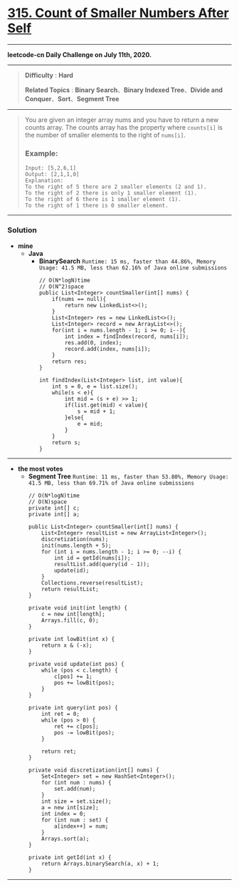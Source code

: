 # [315. Count of Smaller Numbers After Self](https://leetcode.com/problems/count-of-smaller-numbers-after-self/)
---

**leetcode-cn Daily Challenge on July 11th, 2020.**

---
> **Difficulty** : **Hard**
>
> **Related Topics** : **Binary Search**、**Binary Indexed Tree**、**Divide and Conquer**、**Sort**、**Segment Tree**

---

> You are given an integer array nums and you have to return a new counts array. The counts array has the property where `counts[i]` is the number of smaller elements to the right of `nums[i]`.
> 
> ### Example:
> ```
> Input: [5,2,6,1]
> Output: [2,1,1,0] 
> Explanation:
> To the right of 5 there are 2 smaller elements (2 and 1).
> To the right of 2 there is only 1 smaller element (1).
> To the right of 6 there is 1 smaller element (1).
> To the right of 1 there is 0 smaller element.
> ```

---

### Solution
* **mine**
  * **Java**
    * **BinarySearch** `Runtime: 15 ms, faster than 44.86%, Memory Usage: 41.5 MB, less than 62.16% of Java online submissions`
      ```
      // O(N*logN)time
      // O(N^2)space
      public List<Integer> countSmaller(int[] nums) {
          if(nums == null){
              return new LinkedList<>();
          }
          List<Integer> res = new LinkedList<>();
          List<Integer> record = new ArrayList<>();
          for(int i = nums.length - 1; i >= 0; i--){
              int index = findIndex(record, nums[i]);
              res.add(0, index);
              record.add(index, nums[i]);
          }
          return res;
      }

      int findIndex(List<Integer> list, int value){
          int s = 0, e = list.size();
          while(s < e){
              int mid = (s + e) >> 1;
              if(list.get(mid) < value){
                  s = mid + 1;
              }else{
                  e = mid;
              }
          }
          return s;
      }
      ```
  
  
---

* **the most votes**
  * **Segment Tree** `Runtime: 11 ms, faster than 53.80%, Memory Usage: 41.5 MB, less than 69.71% of Java online submissions`
    ```
    // O(N*logN)time
    // O(N)space
    private int[] c;
    private int[] a;

    public List<Integer> countSmaller(int[] nums) {
        List<Integer> resultList = new ArrayList<Integer>(); 
        discretization(nums);
        init(nums.length + 5);
        for (int i = nums.length - 1; i >= 0; --i) {
            int id = getId(nums[i]);
            resultList.add(query(id - 1));
            update(id);
        }
        Collections.reverse(resultList);
        return resultList;
    }

    private void init(int length) {
        c = new int[length];
        Arrays.fill(c, 0);
    }

    private int lowBit(int x) {
        return x & (-x);
    }

    private void update(int pos) {
        while (pos < c.length) {
            c[pos] += 1;
            pos += lowBit(pos);
        }
    }

    private int query(int pos) {
        int ret = 0;
        while (pos > 0) {
            ret += c[pos];
            pos -= lowBit(pos);
        }

        return ret;
    }

    private void discretization(int[] nums) {
        Set<Integer> set = new HashSet<Integer>();
        for (int num : nums) {
            set.add(num);
        }
        int size = set.size();
        a = new int[size];
        int index = 0;
        for (int num : set) {
            a[index++] = num;
        }
        Arrays.sort(a);
    }

    private int getId(int x) {
        return Arrays.binarySearch(a, x) + 1;
    }
    ```



---
